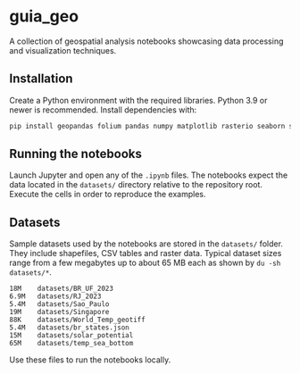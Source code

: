 # guia_geo

A collection of geospatial analysis notebooks showcasing data processing and visualization techniques.

## Installation

Create a Python environment with the required libraries. Python 3.9 or newer is recommended. Install dependencies with:

```bash
pip install geopandas folium pandas numpy matplotlib rasterio seaborn shapely tqdm
```

## Running the notebooks

Launch Jupyter and open any of the `.ipynb` files. The notebooks expect the data located in the `datasets/` directory relative to the repository root. Execute the cells in order to reproduce the examples.

## Datasets

Sample datasets used by the notebooks are stored in the `datasets/` folder. They include shapefiles, CSV tables and raster data. Typical dataset sizes range from a few megabytes up to about 65 MB each as shown by `du -sh datasets/*`.

```
18M    datasets/BR_UF_2023
6.9M   datasets/RJ_2023
5.4M   datasets/Sao_Paulo
19M    datasets/Singapore
88K    datasets/World_Temp_geotiff
5.4M   datasets/br_states.json
15M    datasets/solar_potential
65M    datasets/temp_sea_bottom
```

Use these files to run the notebooks locally.

